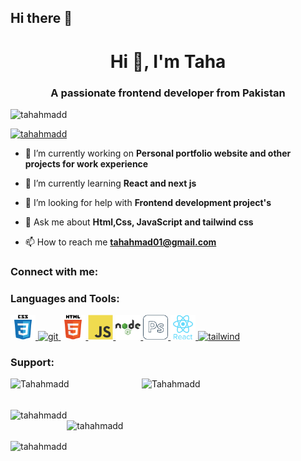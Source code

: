 ## Hi there 👋
<h1 align="center">Hi 👋, I'm Taha</h1>
<h3 align="center">A passionate frontend developer from Pakistan</h3>

<p align="left"> <img src="https://komarev.com/ghpvc/?username=tahahmadd&label=Profile%20views&color=0e75b6&style=flat" alt="tahahmadd" /> </p>

<p align="left"> <a href="https://github.com/ryo-ma/github-profile-trophy"><img src="https://github-profile-trophy.vercel.app/?username=tahahmadd" alt="tahahmadd" /></a> </p>

- 🔭 I’m currently working on **Personal portfolio website and other projects for work experience**

- 🌱 I’m currently learning **React and next js**

- 🤝 I’m looking for help with **Frontend development project's**

- 💬 Ask me about **Html,Css, JavaScript and tailwind css**

- 📫 How to reach me **tahahmad01@gmail.com**

<h3 align="left">Connect with me:</h3>
<p align="left">
</p>

<h3 align="left">Languages and Tools:</h3>
<p align="left"> <a href="https://www.w3schools.com/css/" target="_blank" rel="noreferrer"> <img src="https://raw.githubusercontent.com/devicons/devicon/master/icons/css3/css3-original-wordmark.svg" alt="css3" width="40" height="40"/> </a> <a href="https://git-scm.com/" target="_blank" rel="noreferrer"> <img src="https://www.vectorlogo.zone/logos/git-scm/git-scm-icon.svg" alt="git" width="40" height="40"/> </a> <a href="https://www.w3.org/html/" target="_blank" rel="noreferrer"> <img src="https://raw.githubusercontent.com/devicons/devicon/master/icons/html5/html5-original-wordmark.svg" alt="html5" width="40" height="40"/> </a> <a href="https://developer.mozilla.org/en-US/docs/Web/JavaScript" target="_blank" rel="noreferrer"> <img src="https://raw.githubusercontent.com/devicons/devicon/master/icons/javascript/javascript-original.svg" alt="javascript" width="40" height="40"/> </a> <a href="https://nodejs.org" target="_blank" rel="noreferrer"> <img src="https://raw.githubusercontent.com/devicons/devicon/master/icons/nodejs/nodejs-original-wordmark.svg" alt="nodejs" width="40" height="40"/> </a> <a href="https://www.photoshop.com/en" target="_blank" rel="noreferrer"> <img src="https://raw.githubusercontent.com/devicons/devicon/master/icons/photoshop/photoshop-line.svg" alt="photoshop" width="40" height="40"/> </a> <a href="https://reactjs.org/" target="_blank" rel="noreferrer"> <img src="https://raw.githubusercontent.com/devicons/devicon/master/icons/react/react-original-wordmark.svg" alt="react" width="40" height="40"/> </a> <a href="https://tailwindcss.com/" target="_blank" rel="noreferrer"> <img src="https://www.vectorlogo.zone/logos/tailwindcss/tailwindcss-icon.svg" alt="tailwind" width="40" height="40"/> </a> </p>

<h3 align="left">Support:</h3>
<p><a href="https://www.buymeacoffee.com/Tahahmadd "> <img align="left" src="https://cdn.buymeacoffee.com/buttons/v2/default-yellow.png" height="50" width="210" alt="Tahahmadd " /></a><a href="https://ko-fi.com/Tahahmadd "> <img align="left" src="https://cdn.ko-fi.com/cdn/kofi3.png?v=3" height="50" width="210" alt="Tahahmadd " /></a></p><br><br>

<p><img align="left" src="https://github-readme-stats.vercel.app/api/top-langs?username=tahahmadd&show_icons=true&locale=en&layout=compact" alt="tahahmadd" /></p>

<p>&nbsp;<img align="center" src="https://github-readme-stats.vercel.app/api?username=tahahmadd&show_icons=true&locale=en" alt="tahahmadd" /></p>

<p><img align="center" src="https://github-readme-streak-stats.herokuapp.com/?user=tahahmadd&" alt="tahahmadd" /></p>

<!--
**Tahahmadd/Tahahmadd** is a ✨ _special_ ✨ repository because its `README.md` (this file) appears on your GitHub profile.

Here are some ideas to get you started:

- 🔭 I’m currently working on ...
- 🌱 I’m currently learning ...
- 👯 I’m looking to collaborate on ...
- 🤔 I’m looking for help with ...
- 💬 Ask me about ...
- 📫 How to reach me: ...
- 😄 Pronouns: ...
- ⚡ Fun fact: ...
-->
